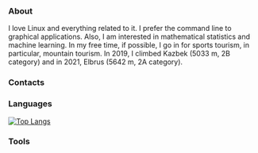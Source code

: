 ### About

I love Linux and everything related to it. I prefer the command line to graphical applications.
Also, I am interested in mathematical statistics and machine learning.
In my free time, if possible, I go in for sports tourism, in particular, mountain tourism. In 2019,
I climbed Kazbek (5033 m, 2B category) and in 2021, Elbrus (5642 m, 2A category).

### Contacts

### Languages

[![Top Langs](https://github-readme-stats.vercel.app/api/top-langs/?username=rustbas&size_weight=0.5&count_weight=0.5)](https://github.com/anuraghazra/github-readme-stats)

### Tools


